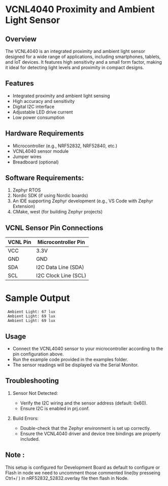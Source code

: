 #  VCNL4040 Proximity and Ambient Light Sensor


## Overview

The VCNL4040 is an integrated proximity and ambient light sensor designed for a wide range of applications, including smartphones, tablets, and IoT devices. It features high sensitivity and a small form factor, making it ideal for detecting light levels and proximity in compact designs.

## Features
 
- Integrated proximity and ambient light sensing
- High accuracy and sensitivity
- Digital I2C interface
- Adjustable LED drive current
- Low power consumption

## Hardware Requirements
 
- Microcontroller (e.g., NRF52832, NRF52840, etc.)
- VCNL4040 sensor module
- Jumper wires
- Breadboard (optional)

## Software Requirements:
 
1. Zephyr RTOS
2. Nordic SDK (if using Nordic boards)
3. An IDE supporting Zephyr development (e.g., VS Code with Zephyr Extension)
4. CMake, west (for building Zephyr projects)

## VCNL Sensor Pin Connections
 
| VCNL Pin | Microcontroller Pin  |
|----------|-----------------------|
| VCC      | 3.3V                 |
| GND      | GND                  |
| SDA      | I2C Data Line (SDA)  |
| SCL      | I2C Clock Line (SCL) |
               
# Sample Output

     Ambient Light: 67 lux  
     Ambient Light: 69 lux
     Ambient Light: 69 lux  

       

## Usage

- Connect the VCNL4040 sensor to your microcontroller according to the pin configuration above.
- Run the example code provided in the examples folder.
- The sensor readings will be displayed via the Serial Monitor.


## Troubleshooting
1. Sensor Not Detected:
   - Verify the I2C wiring and the sensor address (default: 0x60).
   - Ensure I2C is enabled in prj.conf.

2. Build Errors:
   - Double-check that the Zephyr environment is set up correctly.
   - Ensure the VCNL4040 driver and device tree bindings are properly included.
     
 ## Note :
 This setup is configured for Development Board as default to configure or Flash in node we need to uncomment those commented line(by presseing Ctrl+/ ) in nRF52832_52832.overlay file then flash in Node.












